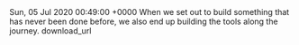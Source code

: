 <journal>
	<title>Maths Class 9</title>
	<description></description>
	<item>
		<pubDate>Sun, 05 Jul 2020 00:49:00 +0000</pubDate>
		<title>Technology vs Functionality</title>
		<description>When we set out to build something that has never been done before, we also end up building the tools along the journey.</description>
		<link>download_url</link>
	</item>
</journal>
<!--stackedit_data:
eyJoaXN0b3J5IjpbNjAyOTE0Mjk0XX0=
-->